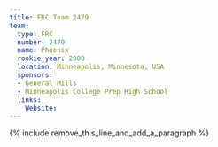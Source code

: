 ```yaml
---
title: FRC Team 2479
team:
  type: FRC
  number: 2479
  name: Phoenix
  rookie_year: 2008
  location: Minneapolis, Minnesota, USA
  sponsors:
  - General Mills
  - Minneapolis College Prep High School
  links:
    Website:
---
```


{% include remove_this_line_and_add_a_paragraph %}